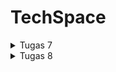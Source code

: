 # TechSpace

<details>
<summary> Tugas 7 </summary>

## 1. Apa perbedaan utama antara stateless dan stateful widget dalam konteks pengembangan aplikasi Flutter?
Berikut ini adalah perbedaan antara stateless dan stateful widget.
+ Stateless widget adalah widget yang tidak memiliki keadaan internal (state) sehingga tampilannya tidak akan berubah setelah dibuat. Stateless widget biasanya digunakan untuk menampilkan elemen-elemen statis seperti teks, ikon, dan gambar. Widget jenis ini hanya bergantung pada argumen yang diberikan oleh widget induknya.

+ Stateful widget adalah widget yang memiliki keadaan internal (state) yang dapat berubah-ubah sehingga tampilannya dapat berubah secara dinamis. Stateful widget biasanya digunakan untuk menampilkan elemen-elemen yang menangani interaksi dari pengguna, misalnya form dan infinite scroll bar. Widget jenis ini memiliki kelas state yang terpisah.

## 2. Sebutkan seluruh widget yang digunakan untuk menyelesaikan tugas ini dan jelaskan fungsinya masing-masing.
Berikut ini adalah list widget yang digunakan beserta fungsinya.

+ MyHomePage: Custom widget yang digunakan sebagai main page dari aplikasi.
+ Scaffold: Widget berisi template dasar untuk suatu page, terdiri atas appBar dan body.
+ AppBar: Widget yang digunakan untuk membuat panel di bagian atas suatu page.
+ Text: Widget untuk menampilkan tulisan.
+ SingleChildScrollView: Widget ini memungkinkan suatu page dapat di-scroll jika ukuran panjang konten dalam page melebihi ukuran panjang layar.
+ Padding: Widget untuk memberikan padding (jarak antara content dengan border).
+ Column: Widget untuk menampilkan children secara vertikal.
+ GridView.count: Widget untuk membuat grid layout dengan jumlah kolom yang sudah ditentukan.
+ ShopCard: Custom widget untuk merepresentasikan data setiap ShopItem dalam card.
+ Material: Widget untuk mengatur background color sebuah card.
+ InkWell: Widget untuk membuat suatu area dalam aplikasi responsif terhadap sentuhan.
+ ScaffoldMessenger: Widget ini digunakan untuk menampilkan SnackBar.
+ SnackBar: Widget untuk menampilkan popup message dalam periode waktu yang singkat.
+ Container: Widget untuk mengelompokkan ikon dan teks dalam ShopCard.
+ Center: Widget untuk mengatur posisi child agar tepat berada di tengah.
+ Icon: Widget untuk menampilkan ikon.

## 3. Jelaskan bagaimana cara mengimplementasikan proyek di atas secara step-by-step.
1. Buatlah proyek Flutter baru dengan menggunakan command ```flutter create techspace``` di direktori tempat proyek Flutter akan dibuat.

2. Buatlah file baru bernama menu.dart pada direktori lib.

3. Inisiasi class ShopItem dan class ShopCard di menu.dart. Class ShopItem dibuat untuk merepresentasikan data dari setiap button. Class ShopItem nantinya akan memiliki tiga atribut, yakni name, icon, dan color (implementasi bonus). Sementara itu, Class ShopCard adalah custom widget yang dibuat untuk menampilkan button-button tadi dalam representasi card.

4. Agar button menampilkan popup message ketika diklik, tambahkan barisan kode berikut di class ShopCard.
```
  ...
    onTap: () {
    ScaffoldMessenger.of(context)
        ..hideCurrentSnackBar()
        ..showSnackBar(SnackBar(
            content: Text("Kamu telah menekan tombol ${item.name}")));
    },
    ...
```
Ketika button diklik, aplikasi akan menampilkan popup message berupa "Kamu telah menekan tombol X" dengan X adalah nama button yang ditekan.

5. Implementasikan appbar pada menu.dart dengan menuliskan barisan kode berikut.
```
class MyHomePage extends StatelessWidget {
    MyHomePage({Key? key}) : super(key: key);

    final List<ShopItem> items = [
        ShopItem("Lihat Item", Icons.checklist, Colors.deepOrange),
        ShopItem("Tambah Item", Icons.add_shopping_cart, Colors.teal),
        ShopItem("Logout", Icons.logout, Colors.blue),
    ];

    @override
    Widget build(BuildContext context) {
      return Scaffold(
        appBar: AppBar(
          title: const Text('TechSpace', style: TextStyle(color: Colors.white)),
          backgroundColor: const Color.fromRGBO(33, 33, 33, 1),
        ),
        ...
      )
    }
}
```
Sesuai dengan ketentuan dalam soal dan bonus, barisan kode ```final List<ShopItem> items = [...];``` ditulis sedemikian rupa untuk membuat button "Lihat Item", "Tambah Item", dan "Logout" dengan warna yang berbeda-beda.

6. Implementasikan bagian body pada menu.dart dengan barisan kode berikut. Pada bagian ini, akan ditampilkan tulisan "Hello" beserta ketiga button dalam representasi card.
```
    ...
    @override
    Widget build(BuildContext context) {
      return Scaffold(
        ...
        body: SingleChildScrollView(
          child: Padding(
            padding: const EdgeInsets.all(10.0),
            child: Column(
              children: <Widget>[
                const Padding(
                  padding: EdgeInsets.only(top: 10.0, bottom: 10.0),
                  child: Text(
                    'Hello!',
                    textAlign: TextAlign.center,
                    style: TextStyle(
                      fontSize: 30,
                      fontWeight: FontWeight.bold,
                    ),
                  ),
                ),
                GridView.count(
                  primary: true,
                  padding: const EdgeInsets.all(20),
                  crossAxisSpacing: 10,
                  mainAxisSpacing: 10,
                  crossAxisCount: 3,
                  shrinkWrap: true,
                  children: items.map((ShopItem item) {
                    return ShopCard(item);
                  }).toList(),
                ),
              ],
            ),
          ),
        ),
      );
    }
```
Pada barisan kode di atas, widget SingleChildScrollView digunakan agar page dapat di-scroll jika konten terlalu panjang. Kemudian, agar tampilan card tersusun secara rapi, kita dapat menggunakan widget GridView.count.

7. Ubahlah class MyApp dalam main.dart hingga seperti barisan kode berikut ini.
```
...
class MyApp extends StatelessWidget {
  const MyApp({super.key});

  // Root aplikasi TechSpace.
  @override
  Widget build(BuildContext context) {
    return MaterialApp(
      title: 'TechSpace',
      theme: ThemeData(
        // Theme aplikasi TechSpace.
        colorScheme: ColorScheme.fromSeed(seedColor: Colors.indigo),
        useMaterial3: true,
      ),
      home: MyHomePage(),
    );
  }
}
```
Dengan begitu, page yang pertama kali ditampilkan ketika aplikasi baru berjalan adalah MyHomePage di menu.dart. 

</details>

<details>
<summary> Tugas 8 </summary> 

## 1. Jelaskan perbedaan antara Navigator.push() dan Navigator.pushReplacement(). Sertai dengan contoh mengenai penggunaan kedua metode.
Navigator.push() dan Navigator.pushReplacement() adalah dua metode yang digunakan dalam Flutter untuk mengelola navigasi antar halaman dalam aplikasi. Berikut ini adalah penjelasan dan contoh penggunaan kedua metode tersebut.

1. Navigator.push():
Metode ini digunakan untuk menambahkan halaman baru ke dalam stack navigasi. Halaman baru akan ditambahkan di atas halaman saat ini sehingga user dapat kembali ke halaman sebelumnya jika menekan tombol "back" pada perangkat mereka. Contoh penggunaannya adalah saat berpindah dari halaman utama ke halaman tambah item baru.
```
onPressed: () {
  Navigator.push(
    context,
    MaterialPageRoute(builder: (context) => Menu()),
  );
}
```
2. Navigator.pushReplacement():
Metode ini digunakan untuk menambahkan halaman baru ke dalam stack navigasi dengan cara mengganti halaman saat ini. Hal ini membuat user tidak akan bisa kembali ke halaman sebelumnya. Contoh penggunaannya adalah saat user berhasil login dan akan berpindah ke halaman utama.
```
onPressed: () {
  Navigator.pushReplacement(
    context,
    MaterialPageRoute(builder: (context) => HalamanUtama()),
  );
}
```

## 2. Jelaskan masing-masing layout widget pada Flutter.
Berikut ini adalah contoh dan penjelasan mengenai layout widget pada Flutter.

1. **Container**: Widget ini digunakan sebagai tempat untuk mengatur tata letak serta memberi styling pada elemen.
2. **Row dan Column**: Widget ini digunakan untuk mengatur elemen secara horizontal (Row) maupun vertikal (Column).
3. **ListView**: Widget ini digunakan untuk membuat suatu daftar yang bisa di-scroll.
4. **Stack**: Widget ini digunakan untuk menumpuk suatu elemen di atas elemen yang lain.
5. **Expanded dan Flexible**: Widget ini digunakan untuk mengatur elemen dalam tata letak flex.
6. **GridView**: Widget ini digunakan untuk mengatur elemen dalam tata letak tabel.

## 3. Sebutkan apa saja elemen input form yang digunakan pada tugas ini dan jelaskan alasan penggunaannya.
Elemen input yang digunakan dalam tugas ini adalah TextFormField. Selain mampu menangani input teks dari pengguna, TextFormField juga memiliki beberapa fitur lain. Salah satu di antaranya adalah mendukung penambahan validasi untuk memastikan input yang diterima sudah sesuai dengan apa yang diharapkan. Tak hanya itu, TextFormField juga mendukung penambahan label untuk memandu user dalam mengisi form. Hal-hal ini membuat TextFormField menjadi pilihan elemen input yang tepat untuk digunakan pada tugas ini.

## 4. Bagaimana penerapan clean architecture pada Flutter?
Penerapan clean architecture pada Flutter melibatkan pembagian struktur suatu proyek menjadi beberapa layer yang lebih modular. Berikut ini adalah beberapa layer dalam penerapan clean architecture.

1. **Domain**: Layer ini biasanya berisi use cases serta repository yang banyak berfokus pada logika bisnis aplikasi.
2. **Data**: Layer ini lebih banyak berfokus pada pengelolaan data, misalnya pemanggilan API, database, serta local storage.
3. **Presentation**: Layer ini berisi kode yang lebih banyak berfokus pada interaksi dengan pengguna, seperti UI dan state management.
4. **Infrastructure**: Layer ini berisi kode yang berinteraksi dengan hardware maupun operating system.

Dengan pendekatan seperti ini, setiap layer dari aplikasi dapat dikembangkan secara independen. Hal ini membuat aplikasi dapat lebih mudah untuk dikembangkan serta dipelihara.

## 5. Jelaskan bagaimana cara mengimplementasikan proyek di atas secara step-by-step.
1. Buatlah direktori baru dengan nama screens dan widgets di direktori lib. Pindahkan file menu.dart ke dalam direktori screens. Setelah itu, pindahkan class ShopItem dan ShopCard ke dalam file baru bernama shop_card.dart di direktori widgets.

2. Buatlah file baru dengan nama shoplist_form.dart di direktori screens. Tambahkan barisan kode berikut ini.
```
import 'package:flutter/material.dart';
import 'package:techspace/widgets/left_drawer.dart';

class ShopFormPage extends StatefulWidget {
  const ShopFormPage({super.key});

  @override
  State<ShopFormPage> createState() => _ShopFormPageState();
}

class _ShopFormPageState extends State<ShopFormPage> {
  final _formKey = GlobalKey<FormState>();
  String _name = "";
  int _amount = 0;
  String _description = "";
  int _price = 0;

  @override
  Widget build(BuildContext context) {
    return Scaffold(
      appBar: AppBar(
        title: const Center(
          child: Text(
            'Form Tambah Item',
          ),
        ),
        backgroundColor: const Color.fromRGBO(33, 33, 33, 1),
        foregroundColor: Colors.white,
      ),
      drawer: const LeftDrawer(),
      body: Form(
        key: _formKey,
        child: SingleChildScrollView(
          child:
              Column(crossAxisAlignment: CrossAxisAlignment.start, children: [
            Padding(
              padding: const EdgeInsets.all(8.0),
              child: TextFormField(
                decoration: InputDecoration(
                  hintText: "Name",
                  labelText: "Name",
                  border: OutlineInputBorder(
                    borderRadius: BorderRadius.circular(5.0),
                  ),
                ),
                onChanged: (String? value) {
                  setState(() {
                    _name = value!;
                  });
                },
                validator: (String? value) {
                  if (value == null || value.isEmpty) {
                    return "Name cannot be empty!";
                  }
                  return null;
                },
              ),
            ),
            Padding(
              padding: const EdgeInsets.all(8.0),
              child: TextFormField(
                decoration: InputDecoration(
                  hintText: "Amount",
                  labelText: "Amount",
                  border: OutlineInputBorder(
                    borderRadius: BorderRadius.circular(5.0),
                  ),
                ),
                onChanged: (String? value) {
                  setState(() {
                    if (int.tryParse(value!) != null) {
                      _amount = int.parse(value);
                    }
                  });
                },
                validator: (String? value) {
                  if (value == null || value.isEmpty) {
                    return "Amount cannot be empty!";
                  }
                  if (int.tryParse(value) == null) {
                    return "Amount must be a number!";
                  }
                  return null;
                },
              ),
            ),
            Padding(
              padding: const EdgeInsets.all(8.0),
              child: TextFormField(
                decoration: InputDecoration(
                  hintText: "Description",
                  labelText: "Description",
                  border: OutlineInputBorder(
                    borderRadius: BorderRadius.circular(5.0),
                  ),
                ),
                onChanged: (String? value) {
                  setState(() {
                    _description = value!;
                  });
                },
                validator: (String? value) {
                  if (value == null || value.isEmpty) {
                    return "Description cannot be empty!";
                  }
                  return null;
                },
              ),
            ),
            Padding(
              padding: const EdgeInsets.all(8.0),
              child: TextFormField(
                decoration: InputDecoration(
                  hintText: "Price",
                  labelText: "Price",
                  border: OutlineInputBorder(
                    borderRadius: BorderRadius.circular(5.0),
                  ),
                ),
                onChanged: (String? value) {
                  setState(() {
                    if (int.tryParse(value!) != null) {
                      _price = int.parse(value);
                    }
                  });
                },
                validator: (String? value) {
                  if (value == null || value.isEmpty) {
                    return "Price cannot be empty!";
                  }
                  if (int.tryParse(value) == null) {
                    return "Price must be a number!";
                  }
                  return null;
                },
              ),
            ),
            Align(
              alignment: Alignment.bottomCenter,
              child: Padding(
                padding: const EdgeInsets.all(8.0),
                child: ElevatedButton(
                  style: ButtonStyle(
                    backgroundColor: MaterialStateProperty.all(Colors.indigo),
                  ),
                  onPressed: () {
                    if (_formKey.currentState!.validate()) {
                      showDialog(
                        context: context,
                        builder: (context) {
                          return AlertDialog(
                            title: const Text('Item berhasil tersimpan!'),
                            content: SingleChildScrollView(
                              child: Column(
                                crossAxisAlignment: CrossAxisAlignment.start,
                                children: [
                                  Text('Name: $_name'),
                                  Text('Amount: $_amount'),
                                  Text('Description: $_description'),
                                  Text('Price: $_price'),
                                ],
                              ),
                            ),
                            actions: [
                              TextButton(
                                child: const Text('OK'),
                                onPressed: () {
                                  Navigator.pop(context);
                                },
                              ),
                            ],
                          );
                        },
                      );
                      _formKey.currentState!.reset();
                    }
                  },
                  child: const Text(
                    "Save",
                    style: TextStyle(color: Colors.white),
                  ),
                ),
              ),
            ),
          ]),
        ),
      ),
    );
  }
}
```
Sesuaikan TextFormField dengan atribut model pada tugas Django. Selanjutnya, tambahkan validator untuk memastikan input tidak kosong dan input sudah sesuai dengan jenis data yang diharapkan. Terakhir, tambahkan ElevatedButton "Save" yang jika ditekan akan menampilkan pop-up berisi informasi mengenai data item yang baru saja ditambahkan.

3. Pada file shop_card.dart, tambahkan kode berikut.
```
...
onTap: () {
  ...
  // Navigate ke route yang sesuai (tergantung jenis tombol)
  if (item.name == "Tambah Item") {
    Navigator.push(
        context,
        MaterialPageRoute(
          builder: (context) => const ShopFormPage(),
        ));
  }
},
...
```
Nantinya, ketika tombol "Tambah Item" pada halaman utama ditekan, user akan diarahkan ke halaman "Tambah Item".

4. Buatlah file baru bernama left_drawer.dart di direktori widgets. Berikut ini adalah barisan kode yang harus ditambahkan.
```
import 'package:flutter/material.dart';
import 'package:techspace/screens/menu.dart';
import 'package:techspace/screens/shoplist_form.dart';

class LeftDrawer extends StatelessWidget {
  const LeftDrawer({super.key});

  @override
  Widget build(BuildContext context) {
    return Drawer(
      child: ListView(
        children: [
          const DrawerHeader(
            decoration: BoxDecoration(
              color: Color.fromRGBO(33, 33, 33, 1),
            ),
            child: Column(
              children: [
                Text(
                  'TechSpace',
                  textAlign: TextAlign.center,
                  style: TextStyle(
                    fontSize: 30,
                    fontWeight: FontWeight.bold,
                    color: Colors.white,
                  ),
                ),
                Padding(padding: EdgeInsets.all(10)),
                Text(
                  "Cari semua keperluan barang elektronikmu hanya di TechSpace!",
                  style: TextStyle(
                    fontSize: 15, // Ukuran font 15
                    color: Colors.white, // Warna teks putih
                    fontWeight: FontWeight.normal, // Weight biasa
                  ),
                  textAlign: TextAlign.center, // Center alignment
                ),
              ],
            ),
          ),
          ListTile(
            leading: const Icon(Icons.home_outlined),
            title: const Text('Halaman Utama'),
            // Bagian redirection ke MyHomePage
            onTap: () {
              Navigator.pushReplacement(
                  context,
                  MaterialPageRoute(
                    builder: (context) => MyHomePage(),
                  ));
            },
          ),
          ListTile(
            leading: const Icon(Icons.add_shopping_cart),
            title: const Text('Tambah Item'),
            // Bagian redirection ke ShopFormPage
            onTap: () {
              Navigator.pushReplacement(
                  context,
                  MaterialPageRoute(
                    builder: (context) => const ShopFormPage(),
                  ));
            },
          ),
        ],
      ),
    );
  }
}
```
Gunakan ListView berisi ListTile untuk menampilkan opsi pindah ke "Halaman Utama" dan "Tambah Item". Setelah itu, tambahkan Navigator.pushReplacement() dalam properti onTap agar user diarahkan ke halaman yang sesuai.

</details>